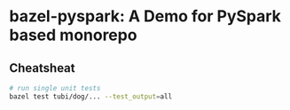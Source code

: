 # bazel-pyspark: A Demo for PySpark based monorepo

## Cheatsheat
``` bash
# run single unit tests
bazel test tubi/dog/... --test_output=all
```
